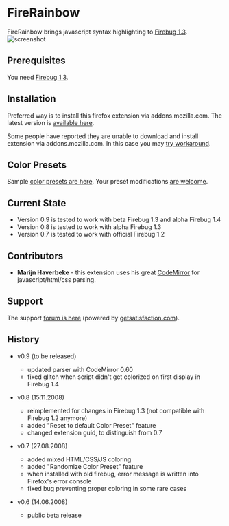 FireRainbow
===================

FireRainbow brings javascript syntax highlighting to [Firebug 1.3][firebug].
![screenshot][screenshot]

Prerequisites
-------------

You need [Firebug 1.3][firebug].

Installation
------------

Preferred way is to install this firefox extension via addons.mozilla.com.
The latest version is [available here][rainbow].

Some people have reported they are unable to download and install extension via addons.mozilla.com. In this case you may [try workaround][workaround].

Color Presets
-------------

Sample [color presets are here][presets]. Your preset modifications [are welcome][contact].

Current State
-------------

* Version 0.9 is tested to work with beta Firebug 1.3 and alpha Firebug 1.4
* Version 0.8 is tested to work with alpha Firebug 1.3
* Version 0.7 is tested to work with official Firebug 1.2

Contributors
------------

* **Marijn Haverbeke** - this extension uses his great [CodeMirror][codemirror] for javascript/html/css parsing.

Support
-------

The support [forum is here][support] (powered by [getsatisfaction.com][satisfaction]).

History
-------

* v0.9 (to be released)
  * updated parser with CodeMirror 0.60
  * fixed glitch when script didn't get colorized on first display in Firebug 1.4

* v0.8 (15.11.2008)
  * reimplemented for changes in Firebug 1.3 (not compatible with Firebug 1.2 anymore)
  * added "Reset to default Color Preset" feature
  * changed extension guid, to distinguish from 0.7

* v0.7 (27.08.2008)
  * added mixed HTML/CSS/JS coloring
  * added "Randomize Color Preset" feature
  * when installed with old firebug, error message is written into Firefox's error console
  * fixed bug preventing proper coloring in some rare cases

* v0.6 (14.06.2008)
  * public beta release

[screenshot]: http://github.com/darwin/firerainbow/tree/master/support/screenshot.png?raw=true "FireRainbow"
[firebug]: https://addons.mozilla.org/en-US/firefox/addon/1843
[rainbow]: https://addons.mozilla.org/en-US/firefox/addon/9603
[codemirror]: http://marijn.haverbeke.nl/codemirror/
[homepage]: http://xrefresh.com/rainbow
[presets]: http://xrefresh.com/presets
[contact]: mailto:antonin@hildebrand.cz
[workaround]: http://getsatisfaction.com/xrefresh/topics/unable_to_download_rainbow_for_firebug
[support]: http://getsatisfaction.com/xrefresh/products/xrefresh_rainbow_for_firebug
[satisfaction]: http://getsatisfaction.com